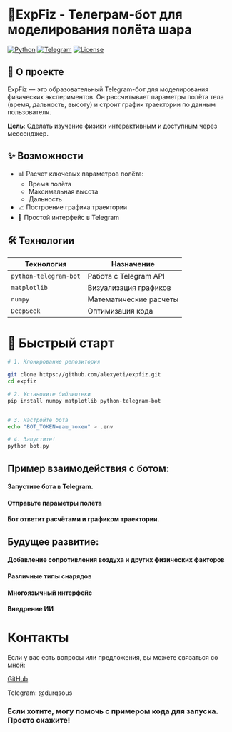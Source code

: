 # 🚀ExpFiz - Телеграм-бот для моделирования полёта шара

[![Python](https://img.shields.io/badge/Python-3.8+-blue?logo=python)](https://python.org)
[![Telegram](https://img.shields.io/badge/Telegram-Bot_API-green?logo=telegram)](https://core.telegram.org/bots/api)
[![License](https://img.shields.io/badge/License-MIT-yellow)](LICENSE)

## 📌 О проекте
ExpFiz — это образовательный Telegram-бот для моделирования физических экспериментов. Он рассчитывает параметры полёта тела (время, дальность, высоту) и строит график траектории по данным пользователя. 

**Цель**: Сделать изучение физики интерактивным и доступным через мессенджер.

## ✨ Возможности
- 📊 Расчет ключевых параметров полёта:
  - Время полёта
  - Максимальная высота
  - Дальность
- 📈 Построение графика траектории
- 🤖 Простой интерфейс в Telegram

## 🛠 Технологии
| Технология | Назначение |
|------------|------------|
| `python-telegram-bot` | Работа с Telegram API |
| `matplotlib` | Визуализация графиков |
| `numpy` | Математические расчеты |
| `DeepSeek` | Оптимизация кода |

# 🚀 Быстрый старт
```bash
# 1. Клонирование репозитория

git clone https://github.com/alexyeti/expfiz.git
cd expfiz

# 2. Установите библиотеки
pip install numpy matplotlib python-telegram-bot


# 3. Настройте бота
echo "BOT_TOKEN=ваш_токен" > .env

# 4. Запустите!
python bot.py
```

## Пример взаимодействия с ботом:
#### Запустите бота в Telegram.
#### Отправьте параметры полёта
#### Бот ответит расчётами и графиком траектории.

## Будущее развитие:
#### Добавление сопротивления воздуха и других физических факторов
#### Различные типы снарядов
#### Многоязычный интерфейс
#### Внедрение ИИ
# Контакты
Если у вас есть вопросы или предложения, вы можете связаться со мной:

[GitHub](https://github.com/alexyeti)

Telegram: @durqsous

### Если хотите, могу помочь с примером кода для запуска. Просто скажите!

